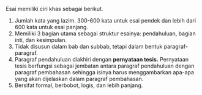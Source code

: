 Esai memiliki ciri khas sebagai berikut.

1. Jumlah kata yang lazim. 300-600 kata untuk esai pendek dan lebih dari 600 kata untuk esai panjang.
2. Memiliki 3 bagian utama sebagai struktur esainya: pendahuluan, bagian inti, dan kesimpulan.
3. Tidak disusun dalam bab dan subbab, tetapi dalam bentuk paragraf-paragraf.
4. Paragraf pendahuluan diakhiri dengan **pernyataan tesis.** Pernyataan tesis berfungsi sebagai jembatan antara paragraf pendahuluan dengan paragraf pembahasan sehingga isinya harus menggambarkan apa-apa yang akan dijelaskan dalam paragraf pembahasan.
5. Bersifat formal, berbobot, logis, dan lebih panjang.